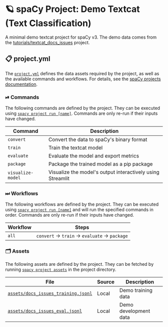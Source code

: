 <!-- SPACY PROJECT: AUTO-GENERATED DOCS START (do not remove) -->

# 🪐 spaCy Project: Demo Textcat (Text Classification)

A minimal demo textcat project for spaCy v3. The demo data comes from the [tutorials/textcat_docs_issues](https://github.com/explosion/projects/tree/v3/tutorials/textcat_docs_issues) project.

## 📋 project.yml

The [`project.yml`](project.yml) defines the data assets required by the
project, as well as the available commands and workflows. For details, see the
[spaCy projects documentation](https://spacy.io/usage/projects).

### ⏯ Commands

The following commands are defined by the project. They
can be executed using [`spacy project run [name]`](https://spacy.io/api/cli#project-run).
Commands are only re-run if their inputs have changed.

| Command | Description |
| --- | --- |
| `convert` | Convert the data to spaCy's binary format |
| `train` | Train the textcat model |
| `evaluate` | Evaluate the model and export metrics |
| `package` | Package the trained model as a pip package |
| `visualize-model` | Visualize the model's output interactively using Streamlit |

### ⏭ Workflows

The following workflows are defined by the project. They
can be executed using [`spacy project run [name]`](https://spacy.io/api/cli#project-run)
and will run the specified commands in order. Commands are only re-run if their
inputs have changed.

| Workflow | Steps |
| --- | --- |
| `all` | `convert` &rarr; `train` &rarr; `evaluate` &rarr; `package` |

### 🗂 Assets

The following assets are defined by the project. They can
be fetched by running [`spacy project assets`](https://spacy.io/api/cli#project-assets)
in the project directory.

| File | Source | Description |
| --- | --- | --- |
| [`assets/docs_issues_training.jsonl`](assets/docs_issues_training.jsonl) | Local | Demo training data |
| [`assets/docs_issues_eval.jsonl`](assets/docs_issues_eval.jsonl) | Local | Demo development data |

<!-- SPACY PROJECT: AUTO-GENERATED DOCS END (do not remove) -->
